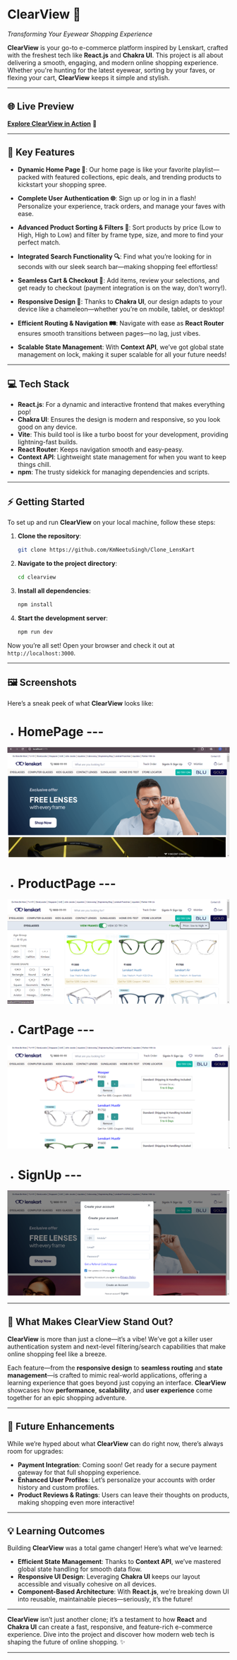 # ClearView 🛒  
_Transforming Your Eyewear Shopping Experience_  

**ClearView** is your go-to e-commerce platform inspired by Lenskart, crafted with the freshest tech like **React.js** and **Chakra UI**. This project is all about delivering a smooth, engaging, and modern online shopping experience. Whether you're hunting for the latest eyewear, sorting by your faves, or flexing your cart, **ClearView** keeps it simple and stylish. 

---

## 🌐 **Live Preview**  
[**Explore ClearView in Action**](https://clone-lens-kart.vercel.app/) 🔗

---

## 🚀 **Key Features** 

- **Dynamic Home Page 🏡**: Our home page is like your favorite playlist—packed with featured collections, epic deals, and trending products to kickstart your shopping spree.

- **Complete User Authentication 🌐**: Sign up or log in in a flash! Personalize your experience, track orders, and manage your faves with ease.

- **Advanced Product Sorting & Filters 🔄**: Sort products by price (Low to High, High to Low) and filter by frame type, size, and more to find your perfect match.

- **Integrated Search Functionality 🔍**: Find what you’re looking for in seconds with our sleek search bar—making shopping feel effortless!

- **Seamless Cart & Checkout 🛒**: Add items, review your selections, and get ready to checkout (payment integration is on the way, don’t worry!).

- **Responsive Design 📱**: Thanks to **Chakra UI**, our design adapts to your device like a chameleon—whether you’re on mobile, tablet, or desktop!

- **Efficient Routing & Navigation 🛤️**: Navigate with ease as **React Router** ensures smooth transitions between pages—no lag, just vibes.

- **Scalable State Management**: With **Context API**, we’ve got global state management on lock, making it super scalable for all your future needs!

---

## 💻 **Tech Stack** 

- **React.js**: For a dynamic and interactive frontend that makes everything pop!
- **Chakra UI**: Ensures the design is modern and responsive, so you look good on any device.
- **Vite**: This build tool is like a turbo boost for your development, providing lightning-fast builds.
- **React Router**: Keeps navigation smooth and easy-peasy.
- **Context API**: Lightweight state management for when you want to keep things chill.
- **npm**: The trusty sidekick for managing dependencies and scripts.

---

## ⚡ **Getting Started** 

To set up and run **ClearView** on your local machine, follow these steps:

1. **Clone the repository**:
   ```bash
   git clone https://github.com/KmNeetuSingh/Clone_LensKart
   ```

2. **Navigate to the project directory**:
   ```bash
   cd clearview
   ```

3. **Install all dependencies**:
   ```bash
   npm install
   ```

4. **Start the development server**:
   ```bash
   npm run dev
   ```

Now you’re all set! Open your browser and check it out at `http://localhost:3000`.

---

## 🖼️ **Screenshots**  
Here’s a sneak peek of what **ClearView** looks like:
- # HomePage ---  
![Home Page](src/assets/Home.PNG)
- # ProductPage ---  
![Product Page](src/assets/Product.PNG) 
- # CartPage ---  
![Cart Page](src/assets/Cart.PNG)
- # SignUp ---  
![Sign Up](src/assets/Signup.PNG)

---

## 🔮 **What Makes ClearView Stand Out?** 

**ClearView** is more than just a clone—it’s a vibe! We’ve got a killer user authentication system and next-level filtering/search capabilities that make online shopping feel like a breeze. 

Each feature—from the **responsive design** to **seamless routing** and **state management**—is crafted to mimic real-world applications, offering a learning experience that goes beyond just copying an interface. **ClearView** showcases how **performance**, **scalability**, and **user experience** come together for an epic shopping adventure. 

---

## 🌟 **Future Enhancements** 

While we’re hyped about what **ClearView** can do right now, there’s always room for upgrades:

- **Payment Integration**: Coming soon! Get ready for a secure payment gateway for that full shopping experience.
- **Enhanced User Profiles**: Let’s personalize your accounts with order history and custom profiles.
- **Product Reviews & Ratings**: Users can leave their thoughts on products, making shopping even more interactive!

---

## 💡 **Learning Outcomes** 

Building **ClearView** was a total game changer! Here’s what we’ve learned:

- **Efficient State Management**: Thanks to **Context API**, we’ve mastered global state handling for smooth data flow.
- **Responsive UI Design**: Leveraging **Chakra UI** keeps our layout accessible and visually cohesive on all devices.
- **Component-Based Architecture**: With **React.js**, we’re breaking down UI into reusable, maintainable pieces—seriously, it’s the future!

---

**ClearView** isn’t just another clone; it’s a testament to how **React** and **Chakra UI** can create a fast, responsive, and feature-rich e-commerce experience. Dive into the project and discover how modern web tech is shaping the future of online shopping. ✨

---

